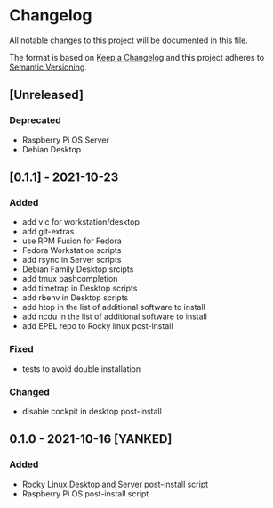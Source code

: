 # Changelog
All notable changes to this project will be documented in this file.

The format is based on [Keep a Changelog](http://keepachangelog.com/en/1.0.0/)
and this project adheres to [Semantic Versioning](http://semver.org/spec/v2.0.0.html).

## [Unreleased]
### Deprecated
- Raspberry Pi OS Server
- Debian Desktop

## [0.1.1] - 2021-10-23
### Added
- add vlc for workstation/desktop
- add git-extras
- use RPM Fusion for Fedora
- Fedora Workstation scripts
- add rsync in Server scripts
- Debian Family Desktop srcipts
- add tmux bashcompletion
- add timetrap in Desktop scripts 
- add rbenv in Desktop scripts
- add htop in the list of additional software to install
- add ncdu in the list of additional software to install
- add EPEL repo to Rocky linux post-install

### Fixed
- tests to avoid double installation
 
### Changed
- disable cockpit in desktop post-install

## 0.1.0 - 2021-10-16 [YANKED]
### Added
- Rocky Linux Desktop and Server post-install script
- Raspberry Pi OS post-install script